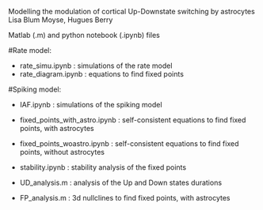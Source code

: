 Modelling the modulation of cortical Up-Downstate switching by astrocytes
Lisa Blum Moyse, Hugues Berry

Matlab (.m) and python notebook (.ipynb) files

#Rate model:
* rate_simu.ipynb : simulations of the rate model
* rate_diagram.ipynb : equations to find fixed points

#Spiking model:

* IAF.ipynb : simulations of the spiking model
* fixed_points_with_astro.ipynb : self-consistent equations to find fixed points, with astrocytes
* fixed_points_woastro.ipynb : self-consistent equations to find fixed points, without astrocytes
* stability.ipynb : stability analysis of the fixed points

* UD_analysis.m : analysis of the Up and Down states durations
* FP_analysis.m : 3d nullclines to find fixed points, with astrocytes

